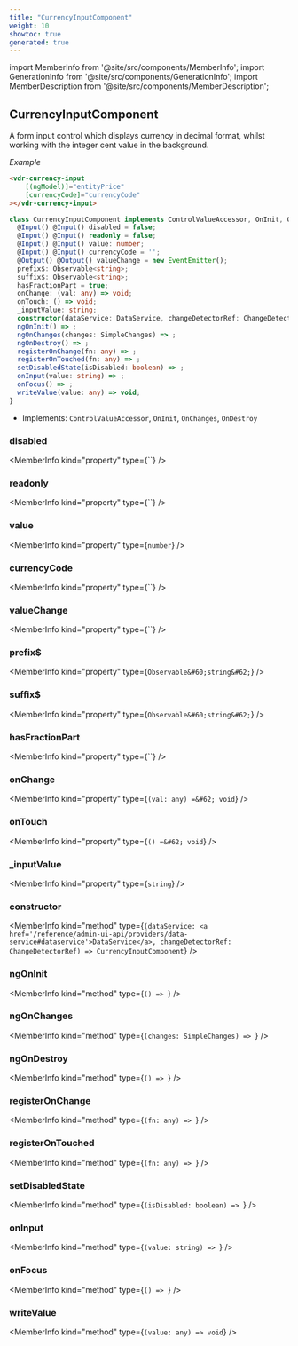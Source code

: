```yaml
---
title: "CurrencyInputComponent"
weight: 10
showtoc: true
generated: true
---
```

<!-- This file was generated from the Vendure source. Do not modify. Instead, re-run the "docs:build" script -->
import MemberInfo from '@site/src/components/MemberInfo';
import GenerationInfo from '@site/src/components/GenerationInfo';
import MemberDescription from '@site/src/components/MemberDescription';


## CurrencyInputComponent

<GenerationInfo sourceFile="packages/admin-ui/src/lib/core/src/shared/components/currency-input/currency-input.component.ts" sourceLine="33" packageName="@vendure/admin-ui" />

A form input control which displays currency in decimal format, whilst working
with the integer cent value in the background.

*Example*

```HTML
<vdr-currency-input
    [(ngModel)]="entityPrice"
    [currencyCode]="currencyCode"
></vdr-currency-input>
```

```ts title="Signature"
class CurrencyInputComponent implements ControlValueAccessor, OnInit, OnChanges, OnDestroy {
  @Input() @Input() disabled = false;
  @Input() @Input() readonly = false;
  @Input() @Input() value: number;
  @Input() @Input() currencyCode = '';
  @Output() @Output() valueChange = new EventEmitter();
  prefix$: Observable<string>;
  suffix$: Observable<string>;
  hasFractionPart = true;
  onChange: (val: any) => void;
  onTouch: () => void;
  _inputValue: string;
  constructor(dataService: DataService, changeDetectorRef: ChangeDetectorRef)
  ngOnInit() => ;
  ngOnChanges(changes: SimpleChanges) => ;
  ngOnDestroy() => ;
  registerOnChange(fn: any) => ;
  registerOnTouched(fn: any) => ;
  setDisabledState(isDisabled: boolean) => ;
  onInput(value: string) => ;
  onFocus() => ;
  writeValue(value: any) => void;
}
```
* Implements: <code>ControlValueAccessor</code>, <code>OnInit</code>, <code>OnChanges</code>, <code>OnDestroy</code>



<div className="members-wrapper">

### disabled

<MemberInfo kind="property" type={``}   />


### readonly

<MemberInfo kind="property" type={``}   />


### value

<MemberInfo kind="property" type={`number`}   />


### currencyCode

<MemberInfo kind="property" type={``}   />


### valueChange

<MemberInfo kind="property" type={``}   />


### prefix$

<MemberInfo kind="property" type={`Observable&#60;string&#62;`}   />


### suffix$

<MemberInfo kind="property" type={`Observable&#60;string&#62;`}   />


### hasFractionPart

<MemberInfo kind="property" type={``}   />


### onChange

<MemberInfo kind="property" type={`(val: any) =&#62; void`}   />


### onTouch

<MemberInfo kind="property" type={`() =&#62; void`}   />


### _inputValue

<MemberInfo kind="property" type={`string`}   />


### constructor

<MemberInfo kind="method" type={`(dataService: <a href='/reference/admin-ui-api/providers/data-service#dataservice'>DataService</a>, changeDetectorRef: ChangeDetectorRef) => CurrencyInputComponent`}   />


### ngOnInit

<MemberInfo kind="method" type={`() => `}   />


### ngOnChanges

<MemberInfo kind="method" type={`(changes: SimpleChanges) => `}   />


### ngOnDestroy

<MemberInfo kind="method" type={`() => `}   />


### registerOnChange

<MemberInfo kind="method" type={`(fn: any) => `}   />


### registerOnTouched

<MemberInfo kind="method" type={`(fn: any) => `}   />


### setDisabledState

<MemberInfo kind="method" type={`(isDisabled: boolean) => `}   />


### onInput

<MemberInfo kind="method" type={`(value: string) => `}   />


### onFocus

<MemberInfo kind="method" type={`() => `}   />


### writeValue

<MemberInfo kind="method" type={`(value: any) => void`}   />




</div>
